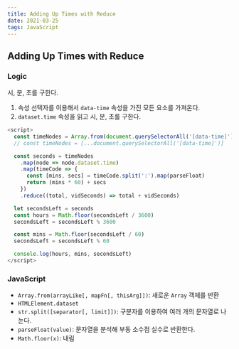 ```yaml
---
title: Adding Up Times with Reduce
date: 2021-03-25
tags: JavaScript
---
```


## Adding Up Times with Reduce

### Logic

시, 분, 초를 구한다.

1. 속성 선택자를 이용해서 `data-time` 속성을 가진 모든 요소를 가져온다.
2. `dataset.time` 속성을 읽고 시, 분, 초를 구한다.

```javascript
<script>
  const timeNodes = Array.from(document.querySelectorAll('[data-time]'))
  // const timeNodes = [...document.querySelectorAll('[data-time]')]

  const seconds = timeNodes
    .map(node => node.dataset.time)
    .map(timeCode => {
      const [mins, secs] = timeCode.split(':').map(parseFloat)
      return (mins * 60) + secs
    })
    .reduce((total, vidSeconds) => total + vidSeconds)

  let secondsLeft = seconds
  const hours = Math.floor(secondsLeft / 3600)
  secondsLeft = secondsLeft % 3600

  const mins = Math.floor(secondsLeft / 60)
  secondsLeft = secondsLeft % 60

  console.log(hours, mins, secondsLeft)
</script>
```

### JavaScript

- `Array.from(arrayLike[, mapFn[, thisArg]])`: 새로운 `Array` 객체를 반환
- `HTMLElement.dataset`
- `str.split([separator[, limit]])`: 구분자를 이용하여 여러 개의 문자열로 나눈다.
- `parseFloat(value)`: 문자열을 분석해 부동 소수점 실수로 반환한다.
- `Math.floor(x)`: 내림
